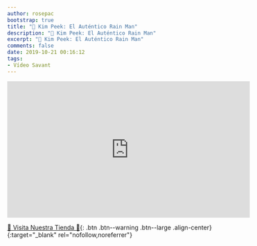 ```yaml
---
author: rosepac
bootstrap: true
title: "🧠 Kim Peek: El Auténtico Rain Man"
description: "🧠 Kim Peek: El Auténtico Rain Man"
excerpt: "🧠 Kim Peek: El Auténtico Rain Man"
comments: false
date: 2019-10-21 00:16:12
tags:
- Vídeo Savant
---
```


<iframe width="560" height="315" src="https://www.youtube.com/embed/-zt0sWrLIUg" frameborder="0" allow="accelerometer; autoplay; encrypted-media; gyroscope; picture-in-picture" allowfullscreen></iframe>

[🎁 Visita Nuestra Tienda 🎁](https://www.amazon.es/shop/cibercursos){: .btn .btn--warning .btn--large .align-center}{:target="_blank" rel="nofollow,noreferrer"}